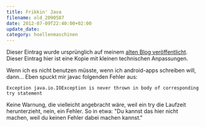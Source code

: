 ```yaml
---
title: Frikkin' Java
filename: old_2090587
date: 2012-07-09T22:40:00+02:00
update_date:
category: hoellenmaschinen
---
```

Dieser Eintrag wurde ursprünglich auf meinem [alten Blog veröffentlicht](https://stu.blogger.de/stories/2090587/). Dieser Eintrag hier ist eine Kopie mit kleinen technischen Anpassungen.

Wenn ich es nicht benutzen müsste, wenn ich android-apps schreiben will, dann…
Eben spuckt mir javac folgenden Fehler aus:

    Exception java.io.IOException is never thrown in body of corresponding try statement

Keine Warnung, die vielleicht angebracht wäre, weil ein try die Laufzeit herunterzieht, nein, ein Fehler.
So in etwa: "Du kannst das hier nicht machen, weil du keinen Fehler dabei machen kannst."
